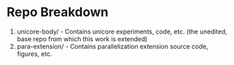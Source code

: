 # Repo Breakdown
1. unicore-body/ - Contains unicore experiments, code, etc. (the unedited, base repo from which this work is extended)
2. para-extension/ - Contains parallelization extension source code, figures, etc.

